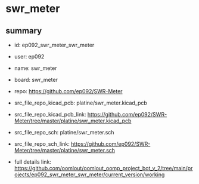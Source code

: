 # swr_meter
 
## summary 
* id: ep092_swr_meter_swr_meter
* user: ep092
* name: swr_meter
* board: swr_meter
* repo: https://github.com/ep092/SWR-Meter
* src_file_repo_kicad_pcb: platine/swr_meter.kicad_pcb
* src_file_repo_kicad_pcb_link: https://github.com/ep092/SWR-Meter/tree/master/platine/swr_meter.kicad_pcb


* src_file_repo_sch: platine/swr_meter.sch
* src_file_repo_sch_link: https://github.com/ep092/SWR-Meter/tree/master/platine/swr_meter.sch
* full details link: https://github.com/oomlout/oomlout_oomp_project_bot_v_2/tree/main/projects/ep092_swr_meter_swr_meter/current_version/working  







